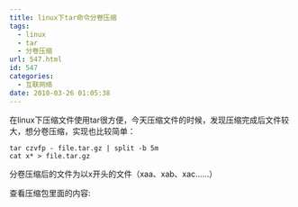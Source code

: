 ```yaml
---
title: linux下tar命令分卷压缩
tags:
  - linux
  - tar
  - 分卷压缩
url: 547.html
id: 547
categories:
  - 互联网络
date: 2010-03-26 01:05:38
---
```


在linux下压缩文件使用tar很方便，今天压缩文件的时候，发现压缩完成后文件较大，想分卷压缩，实现也比较简单：


```tar czvf file.tar.gz file/
tar czvfp - file.tar.gz | split -b 5m
cat x* > file.tar.gz
```

分卷压缩后的文件为以x开头的文件（xaa、xab、xac……）  

查看压缩包里面的内容:


```tar -tzvf file.tar.gz
```